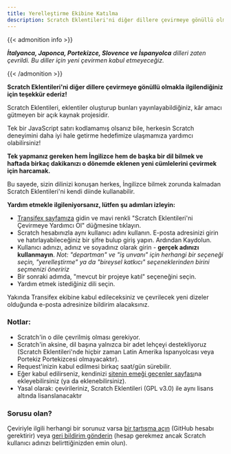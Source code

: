 ```yaml
---
title: Yerelleştirme Ekibine Katılma
description: Scratch Eklentileri'ni diğer dillere çevirmeye gönüllü olmakla ilgilendiğiniz için teşekkür ederiz! Scratch Eklentileri, eklentiler oluşturup bunları yayınlayabildiğiniz, kâr amacı gütmeyen bir açık kaynak projesidir.
---
```


{{< admonition info >}}

_**İtalyanca, Japonca, Portekizce, Slovence ve İspanyolca** dilleri zaten çevrildi. Bu diller için yeni çevirmen kabul etmeyeceğiz._

{{< /admonition >}}

**Scratch Eklentileri'ni diğer dillere çevirmeye gönüllü olmakla ilgilendiğiniz için teşekkür ederiz!**

Scratch Eklentileri, eklentiler oluşturup bunları yayınlayabildiğiniz, kâr amacı gütmeyen bir açık kaynak projesidir.

Tek bir JavaScript satırı kodlamamış olsanız bile, herkesin Scratch deneyimini daha iyi hale getirme hedefimize ulaşmamıza yardımcı olabilirsiniz!

**Tek yapmanız gereken hem İngilizce hem de başka bir dil bilmek ve haftada birkaç dakikanızı o dönemde eklenen yeni cümlelerini çevirmek için harcamak.**

Bu sayede, sizin dilinizi konuşan herkes, İngilizce bilmek zorunda kalmadan Scratch Eklentileri'ni kendi diinde kullanabilir.

**Yardım etmekle ilgileniyorsanız, lütfen şu adımları izleyin:**

- [Transifex sayfamıza](https://www.transifex.com/scratch-addons/scratch-addons-extension/) gidin ve mavi renkli "Scratch Eklentileri'ni Çevirmeye Yardımcı Ol" düğmesine tıklayın.
- Scratch hesabınızla aynı kullanıcı adını kullanın. E-posta adresinizi girin ve hatırlayabileceğiniz bir şifre bulup giriş yapın. Ardından Kaydolun.
- Kullanıcı adınızı, adınız ve soyadınız olarak girin - **gerçek adınızı kullanmayın**.
_Not: "departman" ve "iş unvanı" için herhangi bir seçeneği seçin, "yerelleştirme" ya da "bireysel katkıcı" seçeneklerinden birini seçmenizi öneririz_
- Bir sonraki adımda, "mevcut bir projeye katıl" seçeneğini seçin.
- Yardım etmek istediğiniz dili seçin.

Yakında Transifex ekibine kabul edileceksiniz ve çevrilecek yeni dizeler olduğunda e-posta adresinize bildirim alacaksınız.

### Notlar:

- Scratch'in o dile çevrilmiş olması gerekiyor.
- Scratch'in aksine, dil başına yalnızca bir adet lehçeyi destekliyoruz (Scratch Eklentileri'nde hiçbir zaman Latin Amerika İspanyolcası veya Portekiz Portekizcesi olmayacaktır).
- Request'inizin kabul edilmesi birkaç saat/gün sürebilir.
- Eğer kabul edilirseniz, kendinizi [sitenin emeği geçenler sayfası](/credits)na ekleyebilirsiniz (ya da eklenebilirsiniz).
- Yasal olarak: çevirileriniz, Scratch Eklentileri (GPL v3.0) ile aynı lisans altında lisanslanacaktır

### Sorusu olan?

Çeviriyle ilgili herhangi bir sorunuz varsa [bir tartışma açın](https://github.com/ScratchAddons/ScratchAddons/discussions) (GitHub hesabı gerektirir) veya [geri bildirim gönderin](/feedback) (hesap gerekmez ancak Scratch kullanıcı adınızı belirttiğinizden emin olun).
